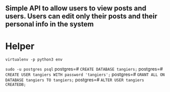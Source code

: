 ## Simple API to allow users to view posts and users. Users can edit only their posts and their personal info in the system

# Helper
`virtualenv -p python3 env`

`sudo -u postgres psql`
postgres=# `CREATE DATABASE tangiers;`
postgres=# `CREATE USER tangiers WITH password 'tangiers';`
postgres=# `GRANT ALL ON DATABASE tangiers TO tangiers;`
postgres=# `ALTER USER tangiers CREATEDB;`
